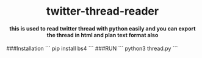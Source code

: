 <h1 align="center"><b>twitter-thread-reader </b></h1>
<h4 align="center">this is used to read twitter thread with python easily and you can export the thread in html and plan text format also</h4>
###Installation 
```
pip install bs4
```
###RUN
```
python3 thread.py
```
